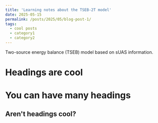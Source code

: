 ```yaml
---
title: 'Learning notes about the TSEB-2T model'
date: 2025-05-15
permalink: /posts/2025/05/blog-post-1/
tags:
  - cool posts
  - category1
  - category2
---
```


Two-source energy balance (TSEB) model based on sUAS information.


Headings are cool
======

You can have many headings
======

Aren't headings cool?
------